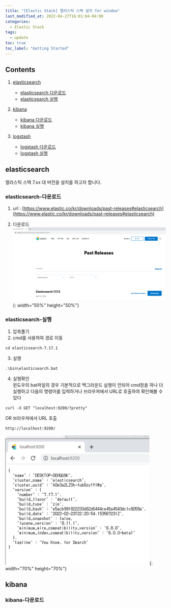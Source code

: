 ```yaml
---
title: "[Elastic Stack] 엘라스틱 스택 설치 for window"
last_modified_at: 2022-04-27T16:01:04-04:00
categories:
  - Elastic Stack
tags:
  - update
toc: true
toc_label: "Getting Started"
---
```


## Contents

1. [elasticsearch](#elasticsearch)

   - [elasticsearch 다운로드](#elasticsearch-다운로드)
   - [elasticsearch 실행](#elasticsearch-실행)

2. [kibana](#kibana)

   - [kibana 다운로드](#kibana-다운로드)
   - [kibana 실행](#kibana-실행)

3. [logstash](#logstash)

   - [logstash 다운로드](#logstash-다운로드)
   - [logstash 실행](#logstash-실행)

## elasticsearch

엘라스틱 스택 7.xx 대 버전을 설치를 하고자 합니다.

### elasticsearch-다운로드

1. url : [https://www.elastic.co/kr/downloads/past-releases#elasticsearch](https://www.elastic.co/kr/downloads/past-releases#elasticsearch)

2. 다운로드  
![image](/assets/images/elasticsearch-install1.png){: width="50%" height="50%"}

### elasticsearch-실행

1. 압축풀기
2. cmd를 사용하여 경로 이동
```
cd elasticsearch-7.17.1
```
3. 실행
```
.\bin\elasticsearch.bat
```
4. 실행확인  
   윈도우의 bat파일의 경우 기본적으로 백그라운드 실행이 안되어 cmd창을 하나 더 실행하고 다음의 명령어를 입력하거나 브라우져에서 URL로 호출하여 확인해볼 수 있다
```
curl -X GET "localhost:9200/?pretty"
```
  OR 브라우져에서 URL 호출
```
http://localhost:9200/
```
  ![image](/assets/images/elasticsearch-install2.png){: width="70%" height="70%"}

## kibana

### kibana-다운로드